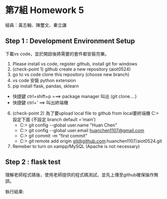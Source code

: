 # 第7組 Homework 5
組員：黃志翰、陳璽文、秦立謙

## Step 1 : Development Environment Setup
下載vs code，並於開啟後將需要的套件都安裝完畢。
1. Please install vs code, register github, install git for windows
2. (check-point 1) github create a new repository (aiot0524)
3. go to vs code clone this repository (choose new branch) 
4. vs code 安裝 python extension 
5. pip install flask, pandas, sklearn 
  * 快捷鍵 ctrl+shift+p ===> package manager 叫出 (git clone....)
  * 快捷鍵 ctrl+' ==> 叫出終端機 
6. (check-point 2) 為了要upload local file to github from local要終端機 C:> 設定下面 (不設定 branch default ='main')
   * C:> git config --global user.name "Huan Chen"
   * C:> git config --global user.email huanchen1107@gmail.com
   * C:> git commit -m "first commit"
   * C:> git remote add origin git@github.com:huanchen1107/aiot0524.git
7. Remeber to turn on xampp/MySQL (Apache is not necessary)

## Step 2 : flask test
理解老師程式碼後，使用老師提供的程式碼測試，並先上傳至github確保操作無誤。

執行結果:
![]()

